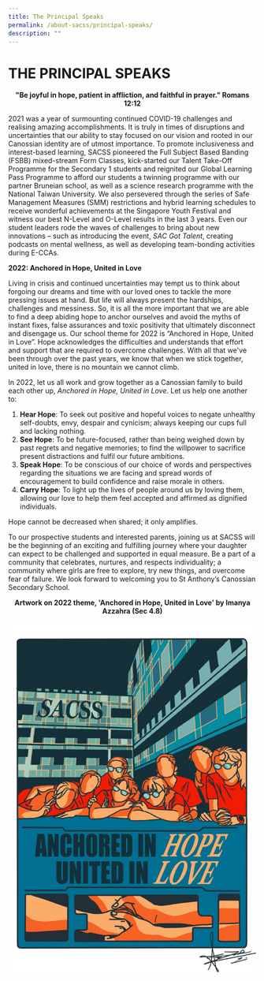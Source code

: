 ```yaml
---
title: The Principal Speaks
permalink: /about-sacss/principal-speaks/
description: ""
---
```

# THE PRINCIPAL SPEAKS
<center><b>"Be joyful in hope, patient in affliction, and faithful in prayer." Romans 12:12</b></center>

2021 was a year of surmounting continued COVID-19 challenges and realising amazing accomplishments. It is truly in times of disruptions and uncertainties that our ability to stay focused on our vision and rooted in our Canossian identity are of utmost importance. To promote inclusiveness and interest-based learning, SACSS pioneered the Full Subject Based Banding (FSBB) mixed-stream Form Classes, kick-started our Talent Take-Off Programme for the Secondary 1 students and reignited our Global Learning Pass Programme to afford our students a twinning programme with our partner Bruneian school, as well as a science research programme with the National Taiwan University. We also persevered through the series of Safe Management Measures (SMM) restrictions and hybrid learning schedules to receive wonderful achievements at the Singapore Youth Festival and witness our best N-Level and O-Level results in the last 3 years. Even our student leaders rode the waves of challenges to bring about new innovations – such as introducing the event, _SAC Got Talent_, creating podcasts on mental wellness, as well as developing team-bonding activities during E-CCAs.

**2022: Anchored in Hope, United in Love**

Living in crisis and continued uncertainties may tempt us to think about forgoing our dreams and time with our loved ones to tackle the more pressing issues at hand. But life will always present the hardships, challenges and messiness. So, it is all the more important that we are able to find a deep abiding hope to anchor ourselves and avoid the myths of instant fixes, false assurances and toxic positivity that ultimately disconnect and disengage us. Our school theme for 2022 is “Anchored in Hope, United in Love”. Hope acknowledges the difficulties and understands that effort and support that are required to overcome challenges. With all that we've been through over the past years, we know that when we stick together, united in love, there is no mountain we cannot climb.

In 2022, let us all work and grow together as a Canossian family to build each other up, _Anchored in Hope, United in Love_. Let us help one another to:

1.  **Hear Hope**: To seek out positive and hopeful voices to negate unhealthy self-doubts, envy, despair and cynicism; always keeping our cups full and lacking nothing.
2.  **See Hope**: To be future-focused, rather than being weighed down by past regrets and negative memories; to find the willpower to sacrifice present distractions and fulfil our future ambitions.
3.  **Speak Hope**: To be conscious of our choice of words and perspectives regarding the situations we are facing and spread words of encouragement to build confidence and raise morale in others.
4.  **Carry Hope**: To light up the lives of people around us by loving them, allowing our love to help them feel accepted and affirmed as dignified individuals.

Hope cannot be decreased when shared; it only amplifies.

To our prospective students and interested parents, joining us at SACSS will be the beginning of an exciting and fulfilling journey where your daughter can expect to be challenged and supported in equal measure. Be a part of a community that celebrates, nurtures, and respects individuality; a community where girls are free to explore, try new things, and overcome fear of failure. We look forward to welcoming you to St Anthony’s Canossian Secondary School.

<center><b>Artwork on 2022 theme, 'Anchored in Hope, United in Love' by Imanya Azzahra (Sec 4.8)</b></center>

![](/images/About%20us/with-signature-1-1086x1536.jpg)
